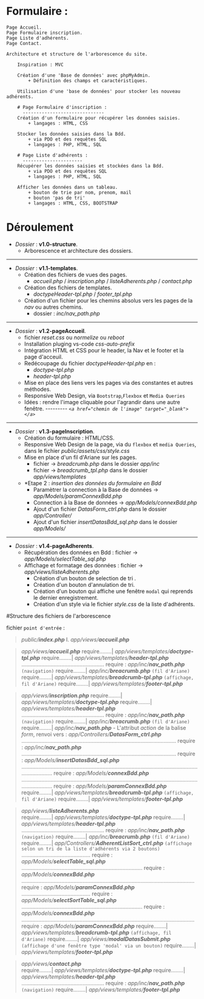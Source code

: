 # Formulaire :

    Page Accueil.
    Page Formulaire inscription.
    Page Liste d'adhérents.
    Page Contact.

    Architecture et structure de l'arborescence du site.
        
        Inspiration : MVC

        Création d'une 'Base de données' avec phpMyAdmin.
            + Définition des champs et caractéristiques.
        
        Utilisation d'une 'base de données' pour stocker les nouveau adhérents.

        # Page Formulaire d'inscription :
          ------------------------------        
        Création d'un formulaire pour récupérer les données saisies.
            + langages : HTML, CSS

        Stocker les données saisies dans la Bdd.
            + via PDO et des requêtes SQL
            + langages : PHP, HTML, SQL

        # Page Liste d'adhérents :
          ----------------------
        Récupérer les données saisies et stockées dans la Bdd.
            + via PDO et des requêtes SQL
            + langages : PHP, HTML, SQL

        Afficher les données dans un tableau.
            + bouton de trie par nom, prenom, mail
            + bouton 'pas de tri'
            + langages : HTML, CSS, BOOTSTRAP
           
# Déroulement

- *Dossier* : __v1.0-structure__.
    - Arborescence et architecture des dossiers.    
----   
- *Dossier* : __v1.1-templates__.
    - Création des fichiers de vues des pages.
        - *accueil.php* / *inscription.php* / *listeAdherents.php* / *contact.php*
    - Création des fichiers de templates.
        - *doctypeHeader-tpl.php* / *footer_tpl.php*
    - Création d'un fichier pour les chemins absolus vers les pages de la *nav* ou autres chemins.
        - dossier : *inc/nav_path.php*
----  
- *Dossier* : __v1.2-pageAccueil__.
    - fichier *reset.css* ou *normelize* ou *reboot*  
    - Installation pluging vs-code *css-auto-prefix*
    - Intégration HTML et CSS pour le header, la Nav et le footer et la page d'acceuil.
    - Redécoupage du fichier *doctypeHeader-tpl.php* en :
        - *doctype-tpl.php*  
        - *header-tpl.php*
    - Mise en place des liens vers les pages via des constantes et autres méthodes.
    - Responsive Web Design, via `Bootstrap`,`Flexbox` et `Media Queries`
    - Idées : rendre l'image cliquable pour l'agrandir dans une autre fenêtre.
    --------- *`<a href="chemin de l'image" target="_blank"></a>`*  
----
- *Dossier* : __v1.3-pageInscription__.
    - Création du formulaire : HTML/CSS.
    - Responsive Web Design de la page, via du `flexbox` et `media Queries`, dans le fichier *public/assets/css/style.css*
    - Mise en place d'un fil d'Ariane sur les pages.
        - fichier -> *breadcrumb.php* dans le dossier *app/inc*
        - fichier -> *breadcrumb_tpl.php* dans le dossier *app/views/templates*
    - *Etape 2 : *insertion des données du formulaire en Bdd*      
        - Paramètrer la connection à la Base de données -> *app/Models/paramConnexBdd.php*
        - Connection à la Base de données -> *app/Models/connexBdd.php*
        - Ajout d'un fichier *DatasForm_ctrl.php* dans le dossier *app/Controller/*
        - Ajout d'un fichier *insertDatasBdd_sql.php* dans le dossier *app/Models/*
----
- *Dossier* : __v1.4-pageAdherents__.
    - Récupération des données en Bdd : fichier -> *app/Models/selectTable_sql.php*
    - Affichage et formatage des données : fichier -> *app/views/listeAdherents.php*
        - Création d'un bouton de selection de tri .
        - Création d'un bouton d'annulation de tri.
        - Création d'un bouton qui affiche une fenêtre `modal` qui reprends le dernier enregistrement.    
        - Création d'un style via le fichier *style.css* de la liste d'adhérents.

#Structure des fichiers de l'arborescence

fichier `point d'entrée` : 
>*public/__index.php__*
 I. *app/views/__accueil.php__*  

>*app/views/__accueil.php__*
 require........| *app/views/templates/__doctype-tpl.php__*
 require........| *app/views/templates/__header-tpl.php__*
 ...................................................... require : *app/inc/__nav_path.php__* `(navigation)`
 require........| *app/inc/__breacrumb.php__* `(fil d'Ariane)`
 require........| *app/views/templates/__breadcrumb-tpl.php__* `(affichage, fil d'Ariane)`
 require........| *app/views/templates/__footer-tpl.php__*  

>*app/views/__inscription.php__*
 require........| *app/views/templates/__doctype-tpl.php__*
 require........| *app/views/templates/__header-tpl.php__*
 ...................................................... require : *app/inc/__nav_path.php__* `(navigation)`
 require........| *app/inc/__breacrumb.php__* `(fil d'Ariane)`
 require........| *app/inc/__nav_path.php__*
    - L'attribut *action* de la balise *form*, renvoi vers : *app/Controllers/__DatasForm_ctrl.php__*
    ..................................................................................................... require : *app/inc/__nav_path.php__*
     ..................................................................................................... require : *app/Models/__insertDatasBdd_sql.php__*
     ....................................................................................................................................... require : *app/Models/__connexBdd.php__*
 ....................................................................................................................................... require : *app/Models/__paramConnexBdd.php__*
 require........| *app/views/templates/__breadcrumb-tpl.php__* `(affichage, fil d'Ariane)`
 require........| *app/views/templates/__footer-tpl.php__*  

>*app/views/__listeAdherents.php__*  
 require........| *app/views/templates/__doctype-tpl.php__*
 require........| *app/views/templates/__header-tpl.php__*
 ...................................................... require : *app/inc/__nav_path.php__* `(navigation)`
 require........| *app/inc/__breacrumb.php__* `(fil d'Ariane)`
 require........| *app/Controllers/__AdherentListSort_ctrl.php__* `(affichage selon un tri de la liste d'adhérents via 2 boutons)`
 ............................................. require : *app/Models/__selectTable_sql.php__*
 ............................................................................... require : *app/Models/__connexBdd.php__*
 ................................................................................................................. require : *app/Models/__paramConnexBdd.php__*
 ............................................. require : *app/Models/__selectSortTable_sql.php__*
 ............................................................................... require : *app/Models/__connexBdd.php__*
 ................................................................................................................. require : *app/Models/__paramConnexBdd.php__*
 require........| *app/views/templates/__breadcrumb-tpl.php__* `(affichage, fil d'Ariane)`
 require........| *app/views/__modalDatasSubmit.php__* `(affichage d'une fenêtre type 'modal' via un bouton)`
 require........| *app/views/templates/__footer-tpl.php__*  

>*app/views/__contact.php__*  
 require........| *app/views/templates/__doctype-tpl.php__*
 require........| *app/views/templates/__header-tpl.php__*
 ...................................................... require : *app/inc/__nav_path.php__* `(navigation)`
 require........| *app/views/templates/__footer-tpl.php__*










